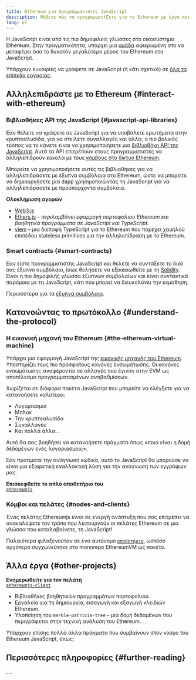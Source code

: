 ```yaml
---
title: Ethereum για προγραμματιστές JavaScript
description: Μάθετε πώς να προγραμματίζετε για το Ethereum με έργα και εργαλεία JavaScript.
lang: el
---
```


Η JavaScript είναι από τις πιο δημοφιλείς γλώσσες στο οικοσύστημα Ethereum. Στην πραγματικότητα, υπάρχει μια [ομάδα](https://github.com/ethereumjs) αφιερωμένη στο να μεταφέρει όσο το δυνατόν μεγαλύτερο μέρος του Ethereum στη JavaScript.

Υπάρχουν ευκαιρίες να γράψετε σε JavaScript (ή κάτι σχετικό) σε [όλα τα επίπεδα εργασίας](/developers/docs/ethereum-stack/).

## Αλληλεπιδράστε με το Ethereum {#interact-with-ethereum}

### Βιβλιοθήκες API της JavaScript {#javascript-api-libraries}

Εάν θέλετε να γράψετε σε JavaScript για να υποβάλετε ερωτήματα στην κρυπτοαλυσίδα, για να στείλετε συναλλαγές και άλλα, ο πιο βολικός τρόπος να το κάνετε είναι να χρησιμοποιήσετε μια [βιβλιοθήκη API της JavaScript](/developers/docs/apis/javascript/). Αυτά τα API επιτρέπουν στους προγραμματιστές να αλληλεπιδρούν εύκολα με τους [κόμβους στο δίκτυο Ethereum](/developers/docs/nodes-and-clients/).

Μπορείτε να χρησιμοποιήσετε αυτές τις βιβλιοθήκες για να αλληλεπιδράσετε με έξυπνα συμβόλαια στο Ethereum, ώστε να μπορείτε να δημιουργήσετε μια dapp χρησιμοποιώντας τη JavaScript για να αλληλεπιδράσετε με προϋπάρχοντα συμβόλαια.

**Ολοκλήρωση αγορών**

- [Web3.js](https://web3js.readthedocs.io/)
- [Ethers.js](https://docs.ethers.io/) _– περιλαμβάνει εφαρμογή πορτοφολιού Ethereum και βοηθητικά προγράμματα σε JavaScript και TypeScript._
- [viem](https://viem.sh) – μια διεπαφή TypeScript για το Ethereum που παρέχει χαμηλού επιπέδου stateless primitives για την αλληλεπίδραση με το Ethereum.

### Smart contracts {#smart-contracts}

Εάν είστε προγραμματιστής JavaScript και θέλετε να συντάξετε το δικό σας έξυπνο συμβόλαιο, ίσως θελήσετε να εξοικειωθείτε με τη [Solidity](https://solidity.readthedocs.io). Είναι η πιο δημοφιλής γλώσσα έξυπνων συμβολαίων και είναι συντακτικά παρόμοια με τη JavaScript, κάτι που μπορεί να διευκολύνει την εκμάθηση.

Περισσότερα για τα [έξυπνα συμβόλαια](/developers/docs/smart-contracts/).

## Κατανοώντας το πρωτόκολλο {#understand-the-protocol}

### Η εικονική μηχανή του Ethereum {#the-ethereum-virtual-machine}

Υπάρχει μια εφαρμογή JavaScript της [εικονικής μηχανής του Ethereum](/developers/docs/evm/). Υποστηρίζει τους πιο πρόσφατους κανόνες ενσωμάτωσης. Οι κανόνες ενσωμάτωσης αναφέρονται σε αλλαγές που έγιναν στην EVM ως αποτέλεσμα προγραμματισμένων αναβαθμίσεων.

Χωρίζεται σε διάφορα πακέτα JavaScript που μπορείτε να ελέγξετε για να κατανοήσετε καλύτερα:

- Λογαριασμοί
- Μπλοκ
- Την κρυπτοαλυσίδα
- Συναλλαγές
- Και πολλά άλλα...

Αυτό θα σας βοηθήσει να κατανοήσετε πράγματα όπως «ποια είναι η δομή δεδομένων ενός λογαριασμού;».

Εάν προτιμάτε την ανάγνωση κώδικα, αυτό το JavaScript θα μπορούσε να είναι μια εξαιρετική εναλλακτική λύση για την ανάγνωση των εγγράφων μας.

**Επισκεφθείτε το απλό αποθετήριο του**  
[`ethereumjs`](https://github.com/ethereumjs/ethereumjs-vm)

### Κόμβοι και πελάτες {#nodes-and-clients}

Ένας πελάτης Ethereumjs είναι σε ενεργή ανάπτυξη που σας επιτρέπει να ανακαλύψετε τον τρόπο που λειτουργούν οι πελάτες Ethereum σε μια γλώσσα που καταλαβαίνετε, τη JavaScript!

Παλαιότερα φιλοξενούταν σε ένα αυτόνομο [`αποθετήριο`](https://github.com/ethereumjs/ethereumjs-client), ωστόσο αργότερα συγχωνεύτηκε στο monorepo EthereumVM ως πακέτο.

## Άλλα έργα {#other-projects}

**Ενημερωθείτε για τον πελάτη**  
[`ethereumjs-client`](https://github.com/ethereumjs/ethereumjs-monorepo/tree/master/packages/client)

- Βιβλιοθήκες βοηθητικών προγραμμάτων πορτοφολιού.
- Εργαλεία για τη δημιουργία, εισαγωγή και εξαγωγή κλειδιών Ethereum.
- Υλοποίηση του `merkle-patricia-tree` – μια δομή δεδομένων που περιγράφεται στην τεχνική ανάλυση του Ethereum.

Υπάρχουν επίσης πολλά άλλα πράγματα που συμβαίνουν στον κόσμο του Ethereum JavaScript, όπως:

## Περισσότερες πληροφορίες {#further-reading}

_ _
